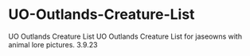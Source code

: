 # UO-Outlands-Creature-List
UO Outlands Creature List
UO Outlands Creature List for jaseowns with animal lore pictures. 3.9.23
